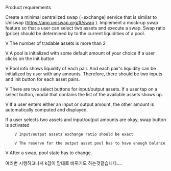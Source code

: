 Product requirements

Create a minimal centralized swap (=exchange) service that is similar to Uniswap (https://app.uniswap.org/#/swap ). Implement a mock-up swap feature so that a user can select two assets and execute a swap. Swap ratio (price) should be determined by to the current liquidities of a pool.

V The number of tradable assets is more than 2 

V A pool is initialized with some default amount of your choice if a user clicks on the init button

V Pool info shows liquidity of each pair. And each pair's liquidity can be initialized by user with any amounts. Therefore, there should be two inputs and init button for each asset pairs.

V There are two select buttons for input/output assets. If a user tap on a select button, modal that contains the list of the available assets shows up.

V If a user enters either an input or output amount, the other amount is automatically computed and displayed.

If a user selects two assets and input/output amounts are okay, swap button is activated

        V Input/output assets exchange ratio should be exact
        
        V The reserve for the output asset pool has to have enough balance 
        
V After a swap, pool state has to change.

여러번 시행하고나서 k값이 맘대로 바뀌기도 하는것같습니다.... 